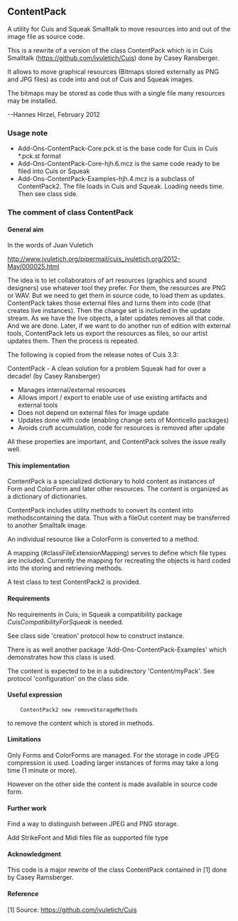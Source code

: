 ContentPack
-----------------

A utility for Cuis and Squeak Smalltalk to move resources into and out of the image file as source code.

This is a rewrite of a version of the class ContentPack which is in Cuis Smalltalk (https://github.com/jvuletich/Cuis) done by Casey Ransberger.

It allows to move graphical resources (Bitmaps stored externally as PNG and JPG files) as code into and out of Cuis and Squeak images.

The bitmaps may be stored as code thus with a single file many resources may be installed.

--Hannes Hirzel, February 2012


### Usage note

- Add-Ons-ContentPack-Core.pck.st is the base code for Cuis in Cuis *.pck.st format
- Add-Ons-ContentPack-Core-hjh.6.mcz is the same code ready to be filed into Cuis or Squeak
- Add-Ons-ContentPack-Examples-hjh.4.mcz is a subclass of ContentPack2. The file loads in Cuis and Squeak. Loading needs time. Then see class side.



### The comment of class ContentPack


#### General aim

In the words of Juan Vuletich

http://www.jvuletich.org/pipermail/cuis_jvuletich.org/2012-May/000025.html

The idea is to let collaborators of art resources (graphics and sound designers) use whatever tool they prefer. For them, the resources are PNG or WAV. But we need to get them in source code, to load them as updates. ContentPack takes those external files and turns them into code (that creates live instances). Then the change set is included in the update stream. As we have the live objects, a later updates removes all that code. And we are done. Later, if we want to do another run of edition with external tools, ContentPack lets us export the resources as files, so our artist updates them. Then the process is repeated.

The following is copied from the release notes of Cuis 3.3:

ContentPack - A clean solution for a problem Squeak had for over a decade! (by Casey Ransberger)

- Manages internal/external resources
- Allows import / export to enable use of use existing artifacts and external tools
- Does not depend on external files for image update
- Updates done with code (enabling change sets of Monticello packages)
- Avoids cruft accumulation, code for resources is removed after update

All these properties are important, and ContentPack solves the issue really well.



#### This implementation

ContentPack is  a specialized dictionary to hold content as instances of Form and ColorForm and later other resources. The content is organized as a dictionary of dictionaries.


ContentPack includes utility methods to convert its content into methodscontaining the data. 
Thus with a fileOut content may be transferred to another Smalltalk image.

An individual resource like a ColorForm is converted to a method. 

A mapping (#classFileExtensionMapping) serves to define which file types are included.
Currently the mapping for recreating the objects is hard coded into the storing and retrieving methods.

A test class to test ContentPack2 is provided.


#### Requirements

 
No requirements in Cuis; in Squeak a compatibility package _CuisCompatibilityForSqueak_
is needed.

See class side 'creation' protocol how to construct instance.

There is as well another package 'Add-Ons-ContentPack-Examples' which demonstrates how this class is used.

	
The content is expected to be in a subdirectory 'Content/myPack'.
See protocol 'configuration' on the class side.


#### Useful expression

        ContentPack2 new removeStorageMethods

to remove the content which is stored in methods.

     		
#### Limitations

Only Forms and ColorForms are managed. For the storage in code JPEG compression is used.
Loading larger instances of forms may take a long time (1 minute or more).

However on the other side the content is made available in source code form.


#### Further work

Find a way to distinguish between JPEG and PNG storage.

Add StrikeFont and Midi files file as supported file type



####  Acknowledgment

This code is a major rewrite of the class ContentPack contained in  [1]  done by Casey Ramsberger.


#### Reference

[1] Source: https://github.com/jvuletich/Cuis